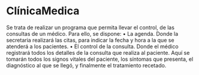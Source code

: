 # ClínicaMedica
Se trata de realizar un programa que permita llevar el control, de las consultas de un médico. Para ello, se dispone: 
• La agenda. Donde la secretaria realizará las citas, para indicar la fecha y hora a la que se atenderá a los pacientes. 
• El control de la consulta. Donde el médico registrará todos los detalles de la consulta que realiza al paciente. Aquí se tomarán todos los signos vitales del paciente, los síntomas que presenta, el diagnóstico al que se llegó, y finalmente el tratamiento recetado.
